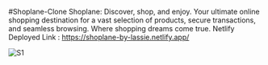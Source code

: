 #Shoplane-Clone
Shoplane: 
Discover, shop, and enjoy. Your ultimate online shopping destination for a vast selection of products, secure transactions, and seamless browsing. Where shopping dreams come true.
Netlify Deployed Link : https://shoplane-by-lassie.netlify.app/

<img src="https://i.ibb.co/nmpTmWJ/S1.jpg" alt="S1" border="0">

